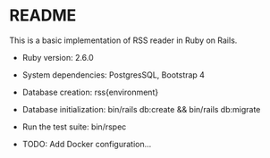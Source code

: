 # README

This is a basic implementation of RSS reader in Ruby on Rails.

* Ruby version: 2.6.0

* System dependencies: PostgresSQL, Bootstrap 4

* Database creation: rss{environment}

* Database initialization: bin/rails db:create && bin/rails db:migrate

* Run the test suite: bin/rspec

* TODO: Add Docker configuration...
